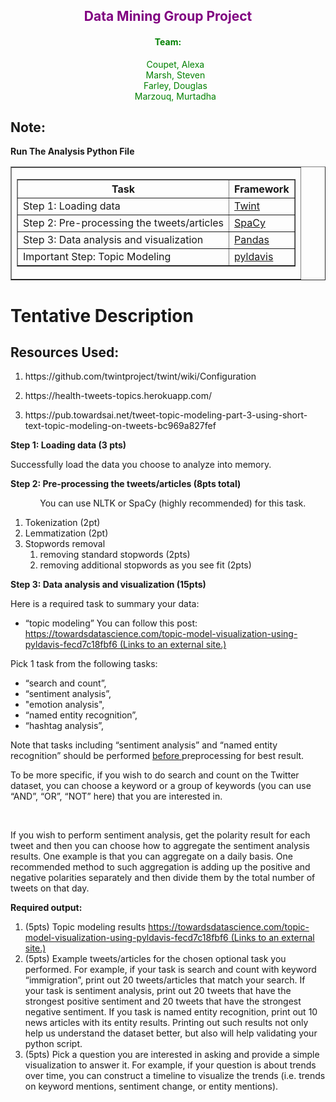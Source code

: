<h2 style="color: purple; text-align:center">Data Mining Group Project </h2>

<h4 style="color: green; text-align:center"><b>Team:</b></h4>
<div >
<ol  style="color: green; text-align:center; list-style:none">
<li>
Coupet, Alexa
</li>
<li>
Marsh, Steven
</li>
<li>
Farley, Douglas</li>
<li>
                    Marzouq, Murtadha 
</li>
</ol>                    
</div>




<h2>Note:</h2> <b> Run The Analysis Python File</b>

 <table border="1" width = "100%">                    <tr>             <td>                <table border = "1" width = "100%">                   <tr>                      <th>Task</th>                      <th>Framework</th>                   </tr>                   <tr>                      <td>Step 1: Loading data</td>                      <td><a href="https://github.com/twintproject/twint">Twint</a></td>                   </tr>                   <tr>                      <td>Step 2: Pre-processing the tweets/articles </td>                      <td><a href="https://spacy.io/usage/v3-2">SpaCy</a></td>   
 <tr>
 <td> Step 3: Data analysis and visualization</td> 
  <td><a href="https://pandas.pydata.org/">Pandas</a></td> 
    <tr>
   <td> Important Step: Topic Modeling</td> 
  <td><a href="https://scikit-learn.org/stable/model_selection.html#model-selection/">pyldavis</a></td> 
         </tr>      
 </tr>
 </tr>                </table>             </td>          </tr>                 </table>

<div class="show-content user_content clearfix enhanced">
  <h1 class="page-title">Tentative Description</h1>
  
  
<h2><b>Resources Used:</b></h2>
<ol>
<li>
<p> https://github.com/twintproject/twint/wiki/Configuration </p>
</li>

<li>
<p> https://health-tweets-topics.herokuapp.com/ </p>
</li>

<li>
<p> https://pub.towardsai.net/tweet-topic-modeling-part-3-using-short-text-topic-modeling-on-tweets-bc969a827fef </p>
</li>



</ol>
<p><strong>Step 1: Loading data (3 pts)</strong></p>
<p>Successfully load the data you choose to analyze into memory.</p>
<p><strong>Step 2: Pre-processing the tweets/articles (8pts total)</strong></p>
<p>&nbsp;&nbsp;&nbsp;&nbsp;&nbsp;&nbsp;&nbsp;&nbsp;&nbsp;&nbsp;&nbsp; You can use NLTK or SpaCy (highly recommended) for this task.</p>
<ol>
<li>Tokenization (2pt)</li>
<li>Lemmatization (2pt)</li>
<li>Stopwords removal
<ol>
<li>removing standard stopwords (2pts)</li>
<li>removing additional stopwords as you see fit (2pts)</li>
</ol>
</li>
</ol>
<p><strong>Step 3: Data analysis and visualization (15pts)</strong></p>
<p>Here is a required task to summary your data:</p>
<ul>
<li>“topic modeling” You can follow this post: <a href="https://towardsdatascience.com/topic-model-visualization-using-pyldavis-fecd7c18fbf6" target="_blank" class="external" rel="noreferrer noopener"><span>https://towardsdatascience.com/topic-model-visualization-using-pyldavis-fecd7c18fbf6</span><span aria-hidden="true" class="ui-icon ui-icon-extlink ui-icon-inline" title="Links to an external site."></span><span class="screenreader-only">&nbsp;(Links to an external site.)</span></a>&nbsp;</li>
</ul>
<p>Pick 1 task from the following tasks:&nbsp;</p>
<ul>
<li>“search and count”,</li>
<li>“sentiment analysis”,</li>
<li>"emotion analysis",</li>
<li>“named entity recognition”,</li>
<li>“hashtag analysis”,&nbsp;</li>
</ul>
<p>Note that tasks including “sentiment analysis” and “named entity recognition” should be performed<span>&nbsp;</span><u>before&nbsp;</u>preprocessing for best result.</p>
<p>To be more specific, if you wish to do search and count on the Twitter dataset, you can choose a keyword or a group of keywords (you can use “AND”, “OR”, “NOT” here) that you are interested in.</p>
<p>&nbsp;</p>
<p>If you wish to perform sentiment analysis, get the polarity result for each tweet and then you can choose how to aggregate the sentiment analysis results. One example is that you can aggregate on a daily basis. One recommended method to such aggregation is adding up the positive and negative polarities separately and then divide them by the total number of tweets on that day.</p>
<p><strong>Required output:</strong></p>
<ol>
<li>(5pts) Topic modeling results <a href="https://towardsdatascience.com/topic-model-visualization-using-pyldavis-fecd7c18fbf6" target="_blank" class="external" rel="noreferrer noopener"><span>https://towardsdatascience.com/topic-model-visualization-using-pyldavis-fecd7c18fbf6</span><span aria-hidden="true" class="ui-icon ui-icon-extlink ui-icon-inline" title="Links to an external site."></span><span class="screenreader-only">&nbsp;(Links to an external site.)</span></a> &nbsp;</li>
<li>(5pts) Example tweets/articles for the chosen optional task you performed. For example, if your task is search and count with keyword “immigration”, print out 20 tweets/articles that match your search. If your task is sentiment analysis, print out 20 tweets that have the strongest positive sentiment and 20 tweets that have the strongest negative sentiment. If you task is named entity recognition, print out 10 news articles with its entity results. Printing out such results not only help us understand the dataset better, but also will help validating your python script.</li>
<li><span>(5pts) Pick a question you are interested in asking and provide a simple visualization to answer it. For example, if your question is about trends over time, you can construct a timeline to visualize the trends (i.e. trends on keyword mentions, sentiment change, or entity mentions).</span></li>
</ol>
  
</div>
